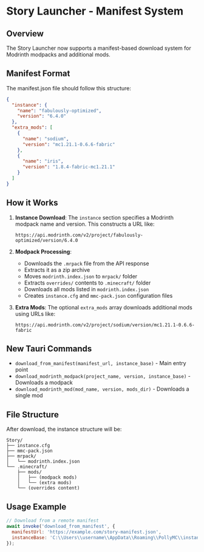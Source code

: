 # Story Launcher - Manifest System

## Overview

The Story Launcher now supports a manifest-based download system for Modrinth modpacks and additional mods.

## Manifest Format

The manifest.json file should follow this structure:

```json
{
  "instance": {
    "name": "fabulously-optimized",
    "version": "6.4.0"
  },
  "extra_mods": [
    {
      "name": "sodium",
      "version": "mc1.21.1-0.6.6-fabric"
    },
    {
      "name": "iris", 
      "version": "1.8.4-fabric-mc1.21.1"
    }
  ]
}
```

## How it Works

1. **Instance Download**: The `instance` section specifies a Modrinth modpack name and version. This constructs a URL like:
   ```
   https://api.modrinth.com/v2/project/fabulously-optimized/version/6.4.0
   ```

2. **Modpack Processing**: 
   - Downloads the `.mrpack` file from the API response
   - Extracts it as a zip archive
   - Moves `modrinth.index.json` to `mrpack/` folder
   - Extracts `overrides/` contents to `.minecraft/` folder
   - Downloads all mods listed in `modrinth.index.json`
   - Creates `instance.cfg` and `mmc-pack.json` configuration files

3. **Extra Mods**: The optional `extra_mods` array downloads additional mods using URLs like:
   ```
   https://api.modrinth.com/v2/project/sodium/version/mc1.21.1-0.6.6-fabric
   ```

## New Tauri Commands

- `download_from_manifest(manifest_url, instance_base)` - Main entry point
- `download_modrinth_modpack(project_name, version, instance_base)` - Downloads a modpack
- `download_modrinth_mod(mod_name, version, mods_dir)` - Downloads a single mod

## File Structure

After download, the instance structure will be:
```
Story/
├── instance.cfg
├── mmc-pack.json
├── mrpack/
│   └── modrinth.index.json
└── .minecraft/
    ├── mods/
    │   ├── (modpack mods)
    │   └── (extra mods)
    └── (overrides content)
```

## Usage Example

```javascript
// Download from a remote manifest
await invoke('download_from_manifest', {
  manifestUrl: 'https://example.com/story-manifest.json',
  instanceBase: 'C:\\Users\\username\\AppData\\Roaming\\PollyMC\\instances'
});
```
